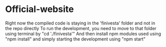 # Official-website

Right now the compiled code is staying in the 'finivesta' folder and not in the repo directly
To run the development, you need to move to that folder using terminal by "cd './finivesta'"
And then install npm modules used using "npm install" and simply starting the development using "npm start"

